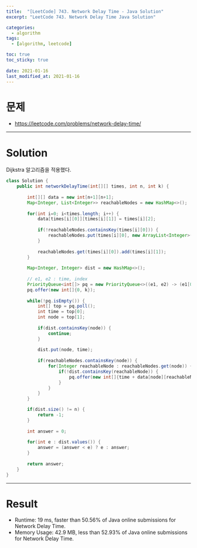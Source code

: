 ```yaml
---
title:  "[LeetCode] 743. Network Delay Time - Java Solution"
excerpt: "LeetCode 743. Network Delay Time Java Solution"

categories:
  - algorithm
tags:
  - [algorithm, leetcode]

toc: true
toc_sticky: true
 
date: 2021-01-16
last_modified_at: 2021-01-16
---
```

# 문제
- https://leetcode.com/problems/network-delay-time/

---

# Solution
Dijkstra 알고리즘을 적용했다.

``` java
class Solution {
    public int networkDelayTime(int[][] times, int n, int k) {
        
        int[][] data = new int[n+1][n+1];
        Map<Integer, List<Integer>> reachableNodes = new HashMap<>();
        
        for(int i=0; i<times.length; i++) {
            data[times[i][0]][times[i][1]] = times[i][2];
            
            if(!reachableNodes.containsKey(times[i][0])) {
                reachableNodes.put(times[i][0], new ArrayList<Integer>());
            }
            
            reachableNodes.get(times[i][0]).add(times[i][1]);
        }
        
        Map<Integer, Integer> dist = new HashMap<>();
        
        // e1, e2 : time, index
        PriorityQueue<int[]> pq = new PriorityQueue<>((e1, e2) -> (e1[0] - e2[0]));
        pq.offer(new int[]{0, k});
        
        while(!pq.isEmpty()) {
            int[] top = pq.poll();
            int time = top[0];
            int node = top[1];
            
            if(dist.containsKey(node)) {
                continue;
            }
            
            dist.put(node, time);
            
            if(reachableNodes.containsKey(node)) {
                for(Integer reachableNode : reachableNodes.get(node)) {
                    if(!dist.containsKey(reachableNode)) {
                        pq.offer(new int[]{time + data[node][reachableNode], reachableNode});
                    }
                }
            }  
        }

        if(dist.size() != n) {
            return -1;
        }
        
        int answer = 0;
        
        for(int e : dist.values()) {
            answer = (answer < e) ? e : answer;
        }
        
        return answer;
    }
}
```

---

# Result
- Runtime: 19 ms, faster than 50.56% of Java online submissions for Network Delay Time.
- Memory Usage: 42.9 MB, less than 52.93% of Java online submissions for Network Delay Time.